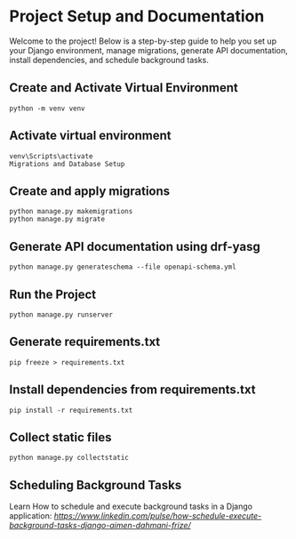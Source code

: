 # Project Setup and Documentation

Welcome to the project! Below is a step-by-step guide to help you set up your Django environment, manage migrations, generate API documentation, install dependencies, and schedule background tasks.

## Create and Activate Virtual Environment

```
python -m venv venv
```

## Activate virtual environment
```
venv\Scripts\activate
Migrations and Database Setup
```

## Create and apply migrations
```
python manage.py makemigrations
python manage.py migrate
```

## Generate API documentation using drf-yasg
```
python manage.py generateschema --file openapi-schema.yml
```
## Run the Project
```
python manage.py runserver
```
## Generate requirements.txt
```
pip freeze > requirements.txt
```

## Install dependencies from requirements.txt
```
pip install -r requirements.txt
```

## Collect static files
```
python manage.py collectstatic
```

## Scheduling Background Tasks
Learn How to schedule and execute background tasks in a Django application: _https://www.linkedin.com/pulse/how-schedule-execute-background-tasks-django-aimen-dahmani-frize/_

